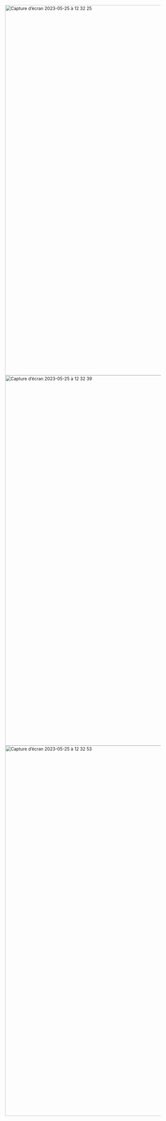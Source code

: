<img width="1197" alt="Capture d’écran 2023-05-25 à 12 32 25" src="https://github.com/aminejabri31/digitalbank/assets/73138380/fa680438-dab6-4097-9b2a-c0096a02af66">
<img width="1197" alt="Capture d’écran 2023-05-25 à 12 32 39" src="https://github.com/aminejabri31/digitalbank/assets/73138380/0b8ec245-cae5-46d6-8fd3-63a5f43677e4">
<img width="1197" alt="Capture d’écran 2023-05-25 à 12 32 53" src="https://github.com/aminejabri31/digitalbank/assets/73138380/ac5ff74c-5865-4fbf-9306-a2329d9b915e">
